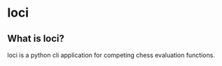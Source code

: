# loci

## What is loci?

loci is a python cli application for competing chess evaluation functions.
